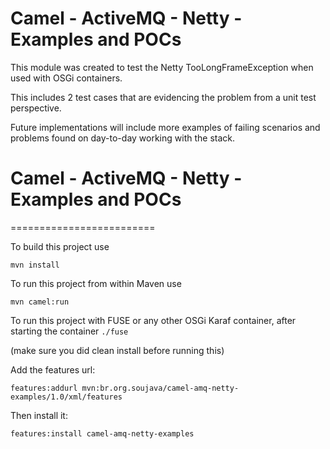 # Camel - ActiveMQ - Netty - Examples and POCs


This module was created to test the Netty TooLongFrameException when used with OSGi containers.

This includes 2 test cases that are evidencing the problem from a unit test perspective.

Future implementations will include more examples of failing scenarios and problems found on day-to-day working with the stack.

# Camel - ActiveMQ - Netty - Examples and POCs
=========================

To build this project use

```mvn install```

To run this project from within Maven use

```mvn camel:run```



To run this project with FUSE or any other OSGi Karaf container, after starting the container `./fuse`

(make sure you did clean install before running this)

Add the features url:
```
features:addurl mvn:br.org.soujava/camel-amq-netty-examples/1.0/xml/features
```

Then install it:
```
features:install camel-amq-netty-examples
```